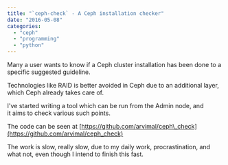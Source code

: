 ```yaml
---
title: "`ceph-check` - A Ceph installation checker"
date: "2016-05-08"
categories: 
  - "ceph"
  - "programming"
  - "python"
---
```


Many a user wants to know if a Ceph cluster installation has been done to a specific suggested guideline.

Technologies like RAID is better avoided in Ceph due to an additional layer, which Ceph already takes care of.

I've started writing a tool which can be run from the Admin node, and it aims to check various such points.

The code can be seen at [https://github.com/arvimal/ceph\_check](https://github.com/arvimal/ceph_check)

The work is slow, really slow, due to my daily work, procrastination, and what not, even though I intend to finish this fast.

